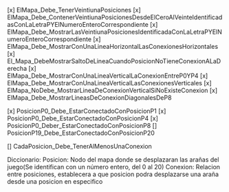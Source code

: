 [x] ElMapa_Debe_TenerVeintiunaPosiciones
[x] ElMapa_Debe_ContenerVeintiunaPosicionesDesdeElCeroAlVeinteIdentificadasConLaLetraPYElNumeroEnteroCorrespondiente
[x] ElMapa_Debe_MostrarLasVeintiunaPosicionesIdentificadaConLaLetraPYElNumeroEnteroCorrespondiente
[x] ElMapa_Debe_MostrarConUnaLineaHorizontalLasConexionesHorizontales
[x] El_Mapa_DebeMostrarSaltoDeLineaCuandoPosicionNoTieneConexionALaDerecha
[x] ElMapa_Debe_MostrarConUnaLineaVerticalLaConexionEntreP0YP4
[x] ElMapa_Debe_MostrarConUnaLineaVerticalLasConexionesVerticales
[x] ElMapa_NoDebe_MostrarLineaDeConexionVerticalSiNoExisteConexion
[x] ElMapa_Debe_MostrarLineasDeConexionDiagonalesDeP8


[x] PosicionP0_Debe_EstarConectadoConPosicionP1
[x] PosicionP0_Debe_EstarConectadoConPosicionP4
[x] PosicionP0_Deber_EstarConectadoConPosicionP8
[] PosicionP19_Debe_EstarConectadoConPosicionP20

[] CadaPosicion_Debe_TenerAlMenosUnaConexion

Diccionario:
Posicion: Nodo del mapa donde se desplazaran las arañas del juego(Se identifican con un número entero, del 0 al 20)
Conexion: Relacion entre posiciones, establecera a que posicion podra desplazarse una araña desde una posicion en especifico


 
 